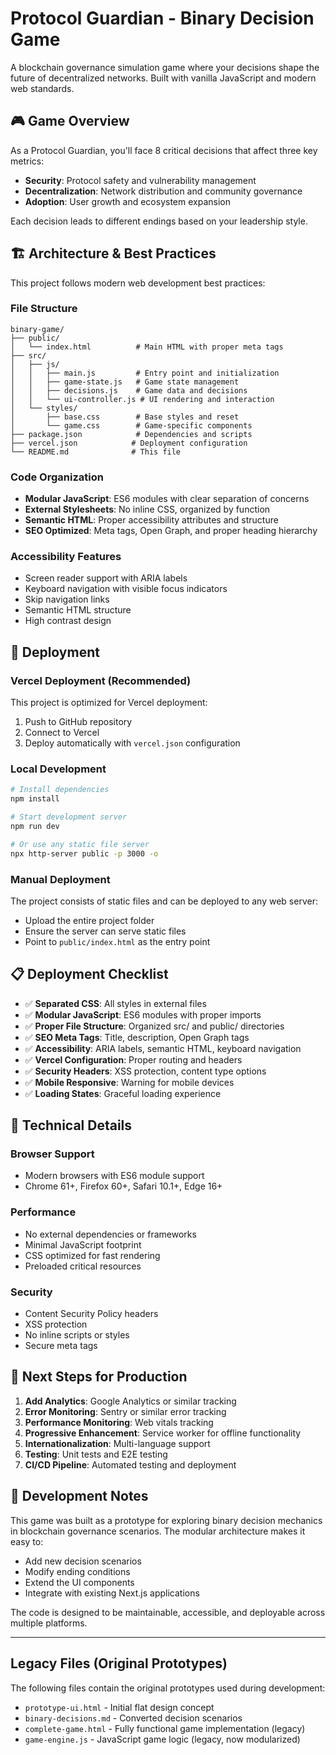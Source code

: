 # Protocol Guardian - Binary Decision Game

A blockchain governance simulation game where your decisions shape the future of decentralized networks. Built with vanilla JavaScript and modern web standards.

## 🎮 Game Overview

As a Protocol Guardian, you'll face 8 critical decisions that affect three key metrics:
- **Security**: Protocol safety and vulnerability management
- **Decentralization**: Network distribution and community governance 
- **Adoption**: User growth and ecosystem expansion

Each decision leads to different endings based on your leadership style.

## 🏗️ Architecture & Best Practices

This project follows modern web development best practices:

### File Structure
```
binary-game/
├── public/
│   └── index.html          # Main HTML with proper meta tags
├── src/
│   ├── js/
│   │   ├── main.js         # Entry point and initialization
│   │   ├── game-state.js   # Game state management
│   │   ├── decisions.js    # Game data and decisions
│   │   └── ui-controller.js # UI rendering and interaction
│   └── styles/
│       ├── base.css        # Base styles and reset
│       └── game.css        # Game-specific components
├── package.json            # Dependencies and scripts
├── vercel.json            # Deployment configuration
└── README.md              # This file
```

### Code Organization
- **Modular JavaScript**: ES6 modules with clear separation of concerns
- **External Stylesheets**: No inline CSS, organized by function
- **Semantic HTML**: Proper accessibility attributes and structure
- **SEO Optimized**: Meta tags, Open Graph, and proper heading hierarchy

### Accessibility Features
- Screen reader support with ARIA labels
- Keyboard navigation with visible focus indicators
- Skip navigation links
- Semantic HTML structure
- High contrast design

## 🚀 Deployment

### Vercel Deployment (Recommended)
This project is optimized for Vercel deployment:

1. Push to GitHub repository
2. Connect to Vercel
3. Deploy automatically with `vercel.json` configuration

### Local Development
```bash
# Install dependencies
npm install

# Start development server
npm run dev

# Or use any static file server
npx http-server public -p 3000 -o
```

### Manual Deployment
The project consists of static files and can be deployed to any web server:
- Upload the entire project folder
- Ensure the server can serve static files
- Point to `public/index.html` as the entry point

## 📋 Deployment Checklist

- ✅ **Separated CSS**: All styles in external files
- ✅ **Modular JavaScript**: ES6 modules with proper imports
- ✅ **Proper File Structure**: Organized src/ and public/ directories
- ✅ **SEO Meta Tags**: Title, description, Open Graph tags
- ✅ **Accessibility**: ARIA labels, semantic HTML, keyboard navigation
- ✅ **Vercel Configuration**: Proper routing and headers
- ✅ **Security Headers**: XSS protection, content type options
- ✅ **Mobile Responsive**: Warning for mobile devices
- ✅ **Loading States**: Graceful loading experience

## 🔧 Technical Details

### Browser Support
- Modern browsers with ES6 module support
- Chrome 61+, Firefox 60+, Safari 10.1+, Edge 16+

### Performance
- No external dependencies or frameworks
- Minimal JavaScript footprint
- CSS optimized for fast rendering
- Preloaded critical resources

### Security
- Content Security Policy headers
- XSS protection
- No inline scripts or styles
- Secure meta tags

## 🎯 Next Steps for Production

1. **Add Analytics**: Google Analytics or similar tracking
2. **Error Monitoring**: Sentry or similar error tracking
3. **Performance Monitoring**: Web vitals tracking
4. **Progressive Enhancement**: Service worker for offline functionality
5. **Internationalization**: Multi-language support
6. **Testing**: Unit tests and E2E testing
7. **CI/CD Pipeline**: Automated testing and deployment

## 📖 Development Notes

This game was built as a prototype for exploring binary decision mechanics in blockchain governance scenarios. The modular architecture makes it easy to:

- Add new decision scenarios
- Modify ending conditions
- Extend the UI components
- Integrate with existing Next.js applications

The code is designed to be maintainable, accessible, and deployable across multiple platforms.

---

## Legacy Files (Original Prototypes)

The following files contain the original prototypes used during development:
- `prototype-ui.html` - Initial flat design concept
- `binary-decisions.md` - Converted decision scenarios  
- `complete-game.html` - Fully functional game implementation (legacy)
- `game-engine.js` - JavaScript game logic (legacy, now modularized)